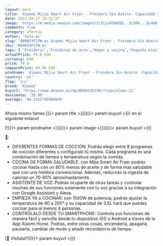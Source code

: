 ```yaml
---
layout: post
title: 'Xiaomi Mijia Smart Air Fryer - Freidora Sin Aceite  Capacidad 3.5 L  regulable 40-200  Apagado automático  Pantalla OLED  1500W  Asistente de voz Google y Alexa integrado  Blanco  Versión Española'
date: 2022-09-27 19:52:37
image: 'https://m.media-amazon.com/images/I/31ju03dHEDL._SL500_._SL400_.jpg'
comments: true
category: ofertas
author: 'tole.es'
slug: 'B09833F2TW-es Xiaomi Mijia Smart Air Fryer - Freidora Sin Aceite...'
sku: 'B09833F2TW-es'
tags: [ 'Freidoras','Freidoras de aire','Hogar y cocina','Pequeño electrodoméstico','alexa','xiaomi','🇪🇸', ]
actualPrice: 79.0 EUR
currency: EUR
price: 79.0
comparePrice: 99.99 EUR
prodname: 'Xiaomi Mijia Smart Air Fryer - Freidora Sin Aceite  Capacidad 3.5 L  regulable 40-200  Apagado automático  Pantalla OLED  1500W  Asistente de voz Google y Alexa integrado  Blanco  Versión Española'
country: 'es'
flag: '🇪🇸'
brand: 'Xiaomi'
buyurl: 'https://www.amazon.es/dp/B09833F2TW/?tag=tolees-21'
descuento: '20.99'
average: '94.5162745098039'
---
```


Ahora mismo tienes [{{< param title >}}]({{< param buyurl >}}) en el siguiente enlace!

[![{{< param prodname >}}]({{< param image >}})]({{< param buyurl >}})

🔎:

- DIFERENTES FORMAS DE COCCIÓN: Podrás elegir entre 8 programas de cocción diferentes o configuralo tú mismo. Cada programa es una combinación de tiempo y temperatura según la comida.
- COCINA DE FORMA SALUDABLE: con Mijia Smart Air Fryer podrás cocinar hasta con un 80% menos de aceite y de forma más saludable que con una freídora convencional. Ademas, reducirás la ingesta de calorías un 70-80% aproximadamente.
- ASISTENTE DE VOZ: Podrás ocuparte de otras tareas y controlar muchas de sus funciones solamente con tu voz gracias a su integración con Google Assistant y Alexa.
- EMPIEZA YA a COCINAR: con 1500W de potencia, podrás ajustar la temperatura de 40 a 200° y su capacidad de 3,5L hará que puedas cocinar para al menos 4 personas.
- CONTRÓLALO DESDE TU SMARTPHONE: Controla sus funciones de manera fácil y sencilla desde tu dispositivo iOS o Android a través de la App Xiaomi Home. Podrás, entre otras cosas, encenderla, apagarla, pausarla, cambiar de modo y añadir recordatorio de tiempo.

[🛒 Visítala!!!]({{< param buyurl >}})
